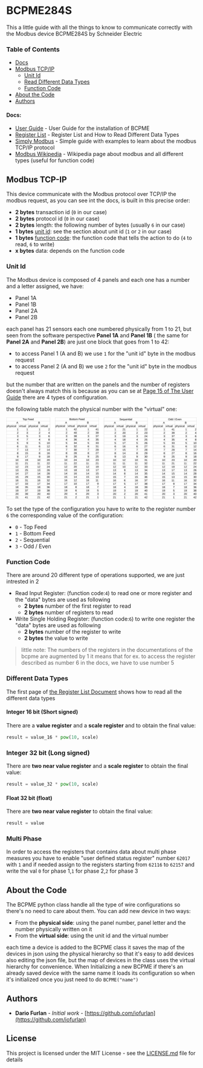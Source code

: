 # BCPME284S

This a little guide with all the things to know to communicate correctly with the Modbus device BCPME284S by Schneider Electric

### Table of Contents

* [Docs](#docs)
* [Modbus TCP/IP](#modbus-tcp-ip)
    * [Unit Id](#unit-id)
    * [Read Different Data Types](#different-data-types)
    * [Function Code](#function-code)
* [About the Code](#about-the-code)
* [Authors](#authors)

#### Docs:

* [User Guide](https://download.schneider-electric.com/files?p_enDocType=User+guide&p_File_Name=BCPME_user+guide.pdf&p_Doc_Ref=Z206856) - User Guide for the installation of BCPME
* [Register List](https://www.schneider-electric.com/resources/sites/SCHNEIDER_ELECTRIC/content/live/FAQS/212000/FA212184/en_US/BCPMSC_Register_List.pdf) - Register List and How to Read Different Data Types
* [Simply Modbus](http://www.simplymodbus.ca/TCP.htm) - Simple guide with examples to learn about the modbus TCP/IP protocol
* [Modbus Wikipedia](https://en.wikipedia.org/wiki/Modbus) - Wikipedia page about modbus and all different types (useful for function code)

## Modbus TCP-IP

This device communicate with the Modbus protocol over TCP/IP
the modbus request, as you can see int the docs, is built in this precise order:

* **2 bytes** transaction id (`0` in our case)
* **2 bytes** protocol id (`0` in our case)
* **2 bytes** length: the following number of bytes (usually `6` in our case)
* **1 bytes** [unit id](#unit-id): see the section about unit id (`1` or `2` in our case)
* **1 bytes** [function code](#function-code): the function code that tells the action to do (`4` to read, `6` to write)
* **x bytes** data: depends on the function code

### Unit Id

The Modbus device is composed of 4 panels and each one has a number and a letter assigned, we have:

* Panel 1A
* Panel 1B
* Panel 2A
* Panel 2B

each panel has 21 sensors each one numbered physically from 1 to 21, 
but seen from the software perspective **Panel 1A** and  **Panel 1B** ( the same for **Panel 2A** and **Panel 2B**) are just one block that goes from 1 to 42:

* to access Panel 1 (A and B) we use `1` for the "unit id" byte in the modbus request
* to access Panel 2 (A and B) we use `2` for the "unit id" byte in the modbus request

but the number that are written on the panels and the number of registers doesn't always match this is because as you can se at [Page 15 of The User Guide](https://download.schneider-electric.com/files?p_enDocType=User+guide&p_File_Name=BCPME_user+guide.pdf&p_Doc_Ref=Z206856#page=15)
there are 4 types of configuration.

the following table match the physical number with the "virtual" one:

![Alt text](doc/physical_virtual.svg)

To set the type of the configuration you have to write to the register number `6` the corresponding value of the configuration:

* `0` - Top Feed
* `1` - Bottom Feed
* `2` - Sequential
* `3` - Odd / Even

### Function Code

There are around 20 different type of operations supported, we are just intrested in 2

* Read Input Register: (function code:`4`) to read one or more register and the "data" bytes are used as following
    * **2 bytes** number of the first register to read
    * **2 bytes** number of registers to read
* Write Single Holding Register: (function code:`6`) to write one register the "data" bytes are used as following
    * **2 bytes** number of the register to write
    * **2 bytes** the value to write

> little note:
The numbers of the registers in the documentations of the bcpme are augmented by 1 it means that for ex.
to access the register described as number 6 in the docs, we have to use number 5

### Different Data Types

The first page of [the Register List Document](https://www.schneider-electric.com/resources/sites/SCHNEIDER_ELECTRIC/content/live/FAQS/212000/FA212184/en_US/BCPMSC_Register_List.pdf#page=1)
shows how to read all the different data types

#### Integer 16 bit (Short signed)

There are a **value register** and a **scale register** and to obtain the final value:
```python
result = value_16 * pow(10, scale)
```

### Integer 32 bit (Long signed)

There are **two near value register** and a **scale register** to obtain the final value:
```python
result = value_32 * pow(10, scale)
```

#### Float 32 bit (float)

There are **two near value register** to obtain the final value:
```python
result = value
```

### Multi Phase

In order to access the registers that contains data about multi phase measures you have to enable "user defined status register" number `62017` with `1` 
and if needed assign to the registers starting from `62116` to `62157` and write the val `0` for phase 1,`1` for phase 2,`2` for phase 3 

## About the Code

The BCPME python class handle all the type of wire configurations so there's no need to care about them. 
You can add new device in two ways: 

* From the **physical side**: using the panel number, panel letter and the number physically written on it
* From the **virtual side**: using the unit id and the virtual number

each time a device is added to the BCPME class it saves the map of the devices in json using the physical hierarchy so that it's easy to add devices also editing the json file, but the map of devices in the class uses the virtual hierarchy for convenience.
When Initializing a new BCPME if there's an already saved device with the same name it loads its configuration so when it's initialized once you just need to do ``BCPME("name")``

## Authors

* **Dario Furlan** - *Initial work* - [https://github.com/iofurlan](https://github.com/iofurlan)

## License

This project is licensed under the MIT License - see the [LICENSE.md](./doc/LICENSE.md) file for details

